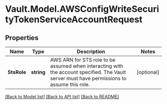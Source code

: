 # Vault.Model.AWSConfigWriteSecurityTokenServiceAccountRequest

## Properties

Name | Type | Description | Notes
------------ | ------------- | ------------- | -------------
**StsRole** | **string** | AWS ARN for STS role to be assumed when interacting with the account specified. The Vault server must have permissions to assume this role. | [optional] 


[[Back to Model list]](../README.md#documentation-for-models) [[Back to API list]](../README.md#documentation-for-api-endpoints) [[Back to README]](../README.md)


